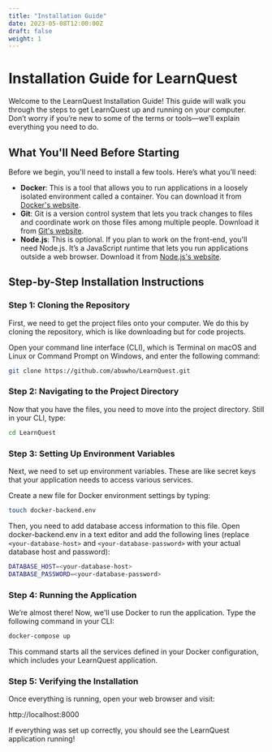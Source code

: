 ```yaml
---
title: "Installation Guide"
date: 2023-05-08T12:00:00Z
draft: false
weight: 1
---
```


# Installation Guide for LearnQuest

Welcome to the LearnQuest Installation Guide! This guide will walk you through the steps to get LearnQuest up and running on your computer. Don’t worry if you’re new to some of the terms or tools—we’ll explain everything you need to do.

## What You'll Need Before Starting

Before we begin, you'll need to install a few tools. Here’s what you’ll need:

- **Docker**: This is a tool that allows you to run applications in a loosely isolated environment called a container. You can download it from [Docker's website](https://www.docker.com/products/docker-desktop).
- **Git**: Git is a version control system that lets you track changes to files and coordinate work on those files among multiple people. Download it from [Git's website](https://git-scm.com/downloads).
- **Node.js**: This is optional. If you plan to work on the front-end, you'll need Node.js. It’s a JavaScript runtime that lets you run applications outside a web browser. Download it from [Node.js's website](https://nodejs.org/en/).

## Step-by-Step Installation Instructions

### Step 1: Cloning the Repository
First, we need to get the project files onto your computer. We do this by cloning the repository, which is like downloading but for code projects.

Open your command line interface (CLI), which is Terminal on macOS and Linux or Command Prompt on Windows, and enter the following command:

```bash
git clone https://github.com/abuwho/LearnQuest.git
```

### Step 2: Navigating to the Project Directory
Now that you have the files, you need to move into the project directory. Still in your CLI, type:

```bash
cd LearnQuest
```

### Step 3: Setting Up Environment Variables
Next, we need to set up environment variables. These are like secret keys that your application needs to access various services.

Create a new file for Docker environment settings by typing:

```bash
touch docker-backend.env
```

Then, you need to add database access information to this file. Open docker-backend.env in a text editor and add the following lines (replace `<your-database-host>` and `<your-database-password>` with your actual database host and password):

```bash
DATABASE_HOST=<your-database-host>
DATABASE_PASSWORD=<your-database-password>
```

### Step 4: Running the Application
We’re almost there! Now, we'll use Docker to run the application. Type the following command in your CLI:

```bash
docker-compose up
```

This command starts all the services defined in your Docker configuration, which includes your LearnQuest application.

### Step 5: Verifying the Installation
Once everything is running, open your web browser and visit:

http://localhost:8000

If everything was set up correctly, you should see the LearnQuest application running!